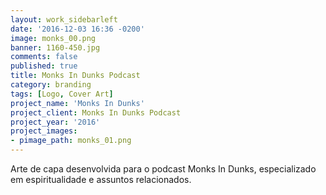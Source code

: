 ```yaml
---
layout: work_sidebarleft
date: '2016-12-03 16:36 -0200'
image: monks_00.png
banner: 1160-450.jpg
comments: false
published: true
title: Monks In Dunks Podcast
category: branding
tags: [Logo, Cover Art]
project_name: 'Monks In Dunks'
project_client: Monks In Dunks Podcast
project_year: '2016'
project_images:
- pimage_path: monks_01.png
---
```

Arte de capa desenvolvida para o podcast Monks In Dunks, especializado em espiritualidade e assuntos relacionados.
